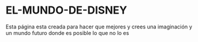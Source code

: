# EL-MUNDO-DE-DISNEY
Esta página esta creada para hacer que mejores y crees una imaginación y un mundo futuro donde es posible lo que no lo es
